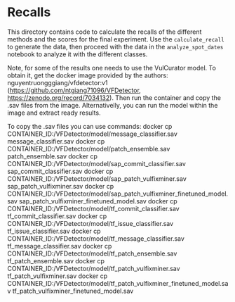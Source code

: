 # Recalls

This directory contains code to calculate the recalls of the different methods and the scores for the final experiment. Use the `calculate_recall` to generate the data, then proceed with the data in the `analyze_spot_dates` notebook to analyze it with the different classes.

Note, for some of the results one needs to use the VulCurator model. To obtain it, get the docker image provided by the authors: nguyentruongggiang/vfdetector:v1
(https://github.com/ntgiang71096/VFDetector, https://zenodo.org/record/7034132). Then run the container and copy the .sav files from the image. Alternativelly, you can run the model within the image and extract ready results.

To copy the .sav files you can use commands:
docker cp CONTAINER_ID:/VFDetector/model/message_classifier.sav message_classifier.sav
docker cp CONTAINER_ID:/VFDetector/model/patch_ensemble.sav patch_ensemble.sav
docker cp CONTAINER_ID:/VFDetector/model/sap_commit_classifier.sav sap_commit_classifier.sav
docker cp CONTAINER_ID:/VFDetector/model/sap_patch_vulfixminer.sav sap_patch_vulfixminer.sav
docker cp CONTAINER_ID:/VFDetector/model/sap_patch_vulfixminer_finetuned_model.sav sap_patch_vulfixminer_finetuned_model.sav
docker cp CONTAINER_ID:/VFDetector/model/tf_commit_classifier.sav tf_commit_classifier.sav
docker cp CONTAINER_ID:/VFDetector/model/tf_issue_classifier.sav tf_issue_classifier.sav
docker cp CONTAINER_ID:/VFDetector/model/tf_message_classifier.sav tf_message_classifier.sav
docker cp CONTAINER_ID:/VFDetector/model/tf_patch_ensemble.sav tf_patch_ensemble.sav
docker cp CONTAINER_ID:/VFDetector/model/tf_patch_vulfixminer.sav tf_patch_vulfixminer.sav
docker cp CONTAINER_ID:/VFDetector/model/tf_patch_vulfixminer_finetuned_model.sav tf_patch_vulfixminer_finetuned_model.sav